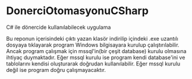 # DonerciOtomasyonuCSharp
C# ile dönercide kullanılabilecek uygulama

Bu reponun içerisindeki çıktı yazan klasör indirilip içindeki .exe uzantılı dosyaya tıklayarak program Windows bilgisayara kurulup çalıştırılabilir.
Ancak program çalışmak için mssql'in(bir çeşit database) kurulu olmasına ihtiyaç duymaktadır. 
Eğer mssql kurulu ise program kendi database'ini ve tablolarını kendisi oluşturarak doğrudan kullanılabilir.
Eğer mssql kurulu değil ise program doğru çalışmayacaktır.
